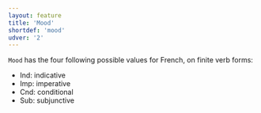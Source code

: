 ```yaml
---
layout: feature
title: 'Mood'
shortdef: 'mood'
udver: '2'
---
```


`Mood` has the four following possible values for French, on finite verb forms:

- Ind: indicative
- Imp: imperative
- Cnd: conditional
- Sub: subjunctive
<!-- Interlanguage links updated Út zář 29 20:43:02 CEST 2020 -->
